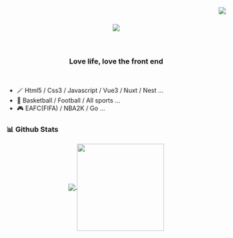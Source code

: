 <img align="right" src="https://visitor-badge.laobi.icu/badge?page_id=ljt990218/ljt990218">

<h1 align="center">
  <a href="https://git.io/typing-svg">
    <img src="https://readme-typing-svg.herokuapp.com/?lines=Welcome+to+my+Github!&center=true&size=30">
  </a>
</h1>
<br>

<h3 align="center">
Love life, love the front end
</h3>
</br>

- 🪄  Html5 / Css3 / Javascript / Vue3 / Nuxt / Nest ...
- 🏀  Basketball / Football / All sports ...
- 🎮  EAFC(FIFA) / NBA2K / Go ...

### 📊 Github Stats
<div align=center>
  <a href="https://github.com/anuraghazra/github-readme-stats" title="Go to Source">
    <img align="center" src="https://github-readme-stats.vercel.app/api?username=ljt990218&show_icons=true&theme=vue" />
  </a>
  <a href="https://github.com/anuraghazra/github-readme-stats">
    <img height=200 align="center" src="https://github-readme-stats.vercel.app/api/top-langs/?username=ljt990218&langs_count=8&layout=compact&theme=vue" />
  </a>
</div>